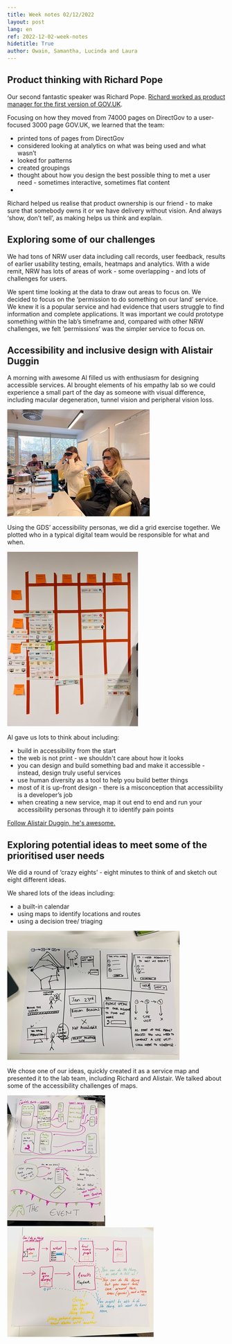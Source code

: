 ```yaml
---
title: Week notes 02/12/2022
layout: post
lang: en
ref: 2022-12-02-week-notes
hidetitle: True
author: Owain, Samantha, Lucinda and Laura
---
```


## Product thinking with Richard Pope

Our second fantastic speaker was Richard Pope. [Richard worked as product manager for the first version of GOV.UK](https://richardpope.org/).

Focusing on how they moved from 74000 pages on DirectGov to a user-focused 3000 page GOV.UK, we learned that the team:

* printed tons of pages from DirectGov
* considered looking at analytics on what was being used and what wasn’t
* looked for patterns
* created groupings
* thought about how you design the best possible thing to met a user need - sometimes interactive, sometimes flat content
* 
Richard helped us realise that product ownership is our friend - to make sure that somebody owns it or we have delivery without vision. And always ‘show, don’t tell’, as making helps us think and explain.

## Exploring some of our challenges

We had tons of NRW user data including call records, user feedback, results of earlier usability testing, emails, heatmaps and analytics. With a wide remit, NRW has lots of areas of work - some overlapping - and lots of challenges for users.

We spent time looking at the data to draw out areas to focus on. We decided to focus on the ‘permission to do something on our land’ service. We knew it is a popular service and had evidence that users struggle to find information and complete applications. It was important we could prototype something within the lab’s timeframe and, compared with other NRW challenges, we felt ’permissions’ was the simpler service to focus on. 

## Accessibility and inclusive design with Alistair Duggin

A morning with awesome Al filled us with enthusiasm for designing accessible services. 
Al brought elements of his empathy lab so we could experience a small part of the day as someone with visual difference, including macular degeneration, tunnel vision and peripheral vision loss.

![alt text](https://github.com/nrw-digital/week-notes/blob/66d153f1849fb3ea9ca2a31fd430cdbb99ea88a6/images/empathy%20lab.jpg?raw=true)

Using the GDS’ accessibility personas, we did a grid exercise together. We plotted who in a typical digital team would be responsible for what and when.

![alt text](https://github.com/nrw-digital/week-notes/blob/631429d0288804f679474ac8074e294610ed5722/images/grid-exercise.jpg?raw=true)

Al gave us lots to think about including:

* build in accessibility from the start
* the web is not print - we shouldn't care about how it looks
* you can design and build something bad and make it accessible - instead, design truly useful services
* use human diversity as a tool to help you build better things
* most of it is up-front design - there is a misconception that accessibility is a developer’s job
* when creating a new service, map it out end to end and run your accessibility personas through it to identify pain points

[Follow Alistair Duggin, he's awesome.](https://twitter.com/dugboticus)

## Exploring potential ideas to meet some of the prioritised user needs

We did a round of ‘crazy eights’ - eight minutes to think of and sketch out eight different ideas.

We shared lots of the ideas including:

* a built-in calendar 
* using maps to identify locations and routes
* using a decision tree/ triaging

![alt text](https://github.com/nrw-lab/nrw-lab.github.io/blob/037139cd68730cb622450fc36430e5b8c3a016de/images/idea%20generation.jpg?raw=true)

We chose one of our ideas, quickly created it as a service map and presented it to the lab team, including Richard and Alistair. We talked about some of the accessibility challenges of maps.

![alt text](https://github.com/nrw-digital/week-notes/blob/c2ab5601c65bb0b3a94be0680841d64098f5eda3/images/user-flows.jpg?raw=true)
![alt text](https://github.com/nrw-digital/week-notes/blob/077bdab3741a99e888c81fab2378e813e0d3fba9/images/user-flows%202.jpg?raw=true)

